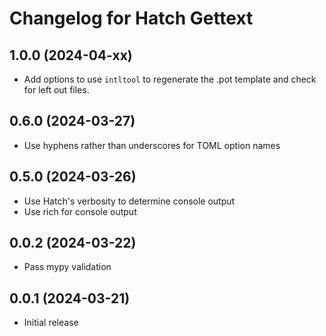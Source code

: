 Changelog for Hatch Gettext
===========================

1.0.0 (2024-04-xx)
------------------

 - Add options to use `intltool` to regenerate the .pot template and check for 
   left out files.

0.6.0 (2024-03-27)
------------------

- Use hyphens rather than underscores for TOML option names

0.5.0 (2024-03-26)
------------------

- Use Hatch's verbosity to determine console output
- Use rich for console output

0.0.2 (2024-03-22)
------------------

- Pass mypy validation

0.0.1 (2024-03-21)
------------------

- Initial release
